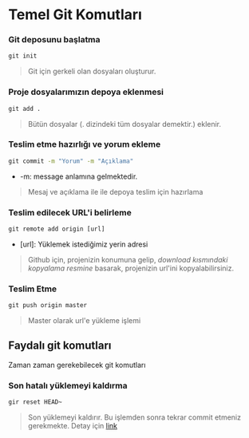 # Temel Git Komutları

### Git deposunu başlatma

```cmd
git init
```

> Git için gerkeli olan dosyaları oluşturur.

### Proje dosyalarımızın depoya eklenmesi

```cmd
git add .
```
> Bütün dosyalar (. dizindeki tüm dosyalar demektir.) eklenir.

### Teslim etme hazırlığı ve yorum ekleme

```cmd
git commit -m "Yorum" -m "Açıklama"
```
* -m: message anlamına gelmektedir.

> Mesaj ve açıklama ile ile depoya teslim için hazırlama

### Teslim edilecek URL'i belirleme

```cmd
git remote add origin [url]
```

* [url]: Yüklemek istediğimiz yerin adresi

> Github için, projenizin konumuna gelip, *download kısmındaki kopyalama resmine* basarak, projenizin url'ini kopyalabilirsiniz.

### Teslim Etme

```cmd
git push origin master
```

> Master olarak url'e yükleme işlemi

## Faydalı git komutları

Zaman zaman gerekebilecek git komutları

### Son hatalı yüklemeyi kaldırma

```cmd
gir reset HEAD~
```

> Son yüklemeyi kaldırır. Bu işlemden sonra tekrar commit etmeniz gerekmekte. Detay için [link](https://stackoverflow.com/questions/927358/how-do-i-undo-the-most-recent-commits-in-git)
